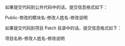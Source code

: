 如果提交代码到公共代码中的话，提交信息格式如下：

Public-修改的模块名-修改人姓名-修改说明

如果提交代码到项目 Patch 目录中的话，提交信息格式如下：

项目名称-修改人姓名-修改说明

